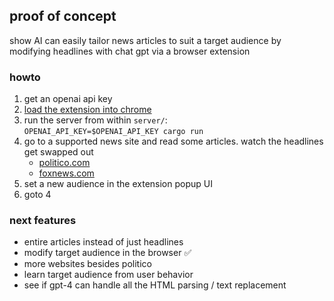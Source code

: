 ## proof of concept
show AI can easily tailor news articles to suit a target audience  by modifying headlines with chat gpt via a browser extension
### howto
1. get an openai api key
2. [load the extension into chrome](https://bashvlas.com/blog/install-chrome-extension-in-developer-mode/)
3. run the server from within `server/`:  
`OPENAI_API_KEY=$OPENAI_API_KEY cargo run`
4. go to a supported news site and read some articles. watch the headlines get swapped out
    - [politico.com](https://www.politico.com/)
    - [foxnews.com](https://www.foxnews.com/)
6. set a new audience in the extension popup UI
7. goto 4

### next features
- entire articles instead of just headlines
- modify target audience in the browser ✅
- more websites besides politico
- learn target audience from user behavior
- see if gpt-4 can handle all the HTML parsing / text replacement
